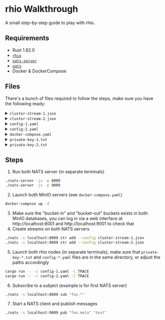 # rhio Walkthrough

A small step-by-step guide to play with rhio.

## Requirements

* Rust 1.82.0
* [`rhio`](https://github.com/HIRO-MicroDataCenters-BV/rhio)
* [`nats-server`](https://docs.nats.io/running-a-nats-service/introduction/installation#getting-the-binary-from-the-command-line)
* [`nats`](https://docs.nats.io/running-a-nats-service/clients#installing-the-nats-cli-tool)
* Docker & DockerCompose

## Files

There's a bunch of files required to follow the steps, make sure you have the following ready:

<details>
<summary><code>cluster-stream-1.json</code></summary>

```json
{
  "name": "cluster-stream-1",
  "subjects": [
    "foo.*"
  ],
  "retention": "limits",
  "max_consumers": -1,
  "max_msgs_per_subject": -1,
  "max_msgs": -1,
  "max_bytes": -1,
  "max_age": 0,
  "max_msg_size": -1,
  "storage": "memory",
  "discard": "old",
  "num_replicas": 1,
  "duplicate_window": 120000000000,
  "sealed": false,
  "deny_delete": false,
  "deny_purge": false,
  "allow_rollup_hdrs": false,
  "allow_direct": true,
  "mirror_direct": false,
  "consumer_limits": {}
}
```
</details>

<details>
<summary><code>cluster-stream-2.json</code></summary>

```json
{
  "name": "cluster-stream-2",
  "subjects": [
    "foo.*"
  ],
  "retention": "limits",
  "max_consumers": -1,
  "max_msgs_per_subject": -1,
  "max_msgs": -1,
  "max_bytes": -1,
  "max_age": 0,
  "max_msg_size": -1,
  "storage": "memory",
  "discard": "old",
  "num_replicas": 1,
  "duplicate_window": 120000000000,
  "sealed": false,
  "deny_delete": false,
  "deny_purge": false,
  "allow_rollup_hdrs": false,
  "allow_direct": true,
  "mirror_direct": false,
  "consumer_limits": {}
}
```
</details>

<details>
<summary><code>config-1.yaml</code></summary>

```yaml
# cluster-1

bind_port: 8022
network_id: "rhio-default-network-1"

# Public Key: d4e8b43fccc2d65c36f47cf999aee94c3480184b3c8fdf7a077aa6f0ee648076
private_key_path: "private-key-1.txt"

s3:
  endpoint: "http://localhost:8000"
  region: "eu-central-1"
  credentials:
    access_key: "rhio"
    secret_key: "rhio_password"

nats:
  endpoint: "localhost:8009"

nodes:
  - public_key: "5ee70a7e7abdf7174178434eebd1d45a0c879086d19eebe175eb1d99e9f4feee"
    endpoints:
      - "127.0.0.1:9022"
      - "[::1]:9023"

publish:
  s3_buckets:
    - "bucket-out"
  nats_subjects:
    - subject: "foo.*"
      stream: "cluster-stream-1"

subscribe:
  s3_buckets:
    - remote_bucket: "bucket-out"
      local_bucket: "bucket-in"
      public_key: "5ee70a7e7abdf7174178434eebd1d45a0c879086d19eebe175eb1d99e9f4feee"
  nats_subjects:
    - subject: "foo.meta"
      stream: "cluster-stream-1"
      public_key: "5ee70a7e7abdf7174178434eebd1d45a0c879086d19eebe175eb1d99e9f4feee"
```
</details>

<details>
<summary><code>config-2.yaml</code></summary>

```yaml
# cluster-2

bind_port: 9022
network_id: "rhio-default-network-1"

# Public Key: 5ee70a7e7abdf7174178434eebd1d45a0c879086d19eebe175eb1d99e9f4feee
private_key_path: "private-key-2.txt"

s3:
  endpoint: "http://localhost:9000"
  region: "eu-central-1"
  credentials:
    access_key: "rhio"
    secret_key: "rhio_password"

nats:
  endpoint: "localhost:9009"

nodes:
  - public_key: "d4e8b43fccc2d65c36f47cf999aee94c3480184b3c8fdf7a077aa6f0ee648076"
    endpoints:
      - "127.0.0.1:8022"
      - "[::1]:8023"

publish:
  s3_buckets:
    - "bucket-out"
  nats_subjects:
    - subject: "foo.*"
      stream: "cluster-stream-2"

subscribe:
  s3_buckets:
    - remote_bucket: "bucket-out"
      local_bucket: "bucket-in"
      public_key: "d4e8b43fccc2d65c36f47cf999aee94c3480184b3c8fdf7a077aa6f0ee648076"
  nats_subjects:
    - subject: "foo.*"
      stream: "cluster-stream-2"
      public_key: "d4e8b43fccc2d65c36f47cf999aee94c3480184b3c8fdf7a077aa6f0ee648076"
```
</details>

<details>
<summary><code>docker-compose.yaml</code></summary>

```yaml
services:
  minio_1:
    image: docker.io/minio/minio:latest
    command: [ "server", "/data", "--console-address", ":9001" ]
    ports:
      - '8000:9000'
      - '8001:9001'
    environment:
      - MINIO_ROOT_USER=rhio
      - MINIO_ROOT_PASSWORD=rhio_password
  minio_2:
    image: docker.io/minio/minio:latest
    command: [ "server", "/data", "--console-address", ":9001" ]
    ports:
      - '9000:9000'
      - '9001:9001'
    environment:
      - MINIO_ROOT_USER=rhio
      - MINIO_ROOT_PASSWORD=rhio_password
```
</details>

<details>
<summary><code>private-key-1.txt</code></summary>

```
c749c4c7bca73136001520041ac8a00e138dd075da798be33d4644a69cb0c5f8
```
</details>

<details>
<summary><code>private-key-2.txt</code></summary>

```
d00f23f44b598d0b789b7ff0f1d99a24dc11eda434ad485f692786b624ac83f4
```
</details>

## Steps

1. Run both NATS server (in separate terminals)
```bash
./nats-server -js -p 8009
./nats-server -js -p 9009
```
2. Launch both MinIO servers (see `docker-compose.yaml`)
```bash
docker-compose up -d
```
3. Make sure the "bucket-in" and "bucket-out" buckets exists in both MinIO databases, you can log in via a web interface at http://localhost:8001 and http://localhost:9001 to check that
4. Create streams on both NATS servers
```bash
./nats -s localhost:8009 str add --config cluster-stream-1.json
./nats -s localhost:9009 str add --config cluster-stream-2.json
```
5. Launch both rhio nodes (in separate terminals), make sure that `private-key-*.txt` and `config-*.yaml` files are in the same directory, or adjust the paths accordingly
```bash
cargo run -- -c config-1.yaml -l TRACE
cargo run -- -c config-2.yaml -l TRACE
```
6. Subscribe to a subject (example is for first NATS server)
```bash
./nats -s localhost:8009 sub "foo.*"
```
7. Start a NATS client and publish messages
```bash
./nats -s localhost:9009 pub "foo.meta" "test"
```
